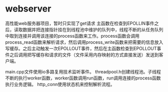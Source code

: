 # webserver

高性能web服务器项目，暂时只实现了get请求
主函数在检查到EPOLLIN事件之后，读取数据并把连接指针挂在到线程池中维护的队列中，线程不断的从任务队列中取到连接并调用该连接的process函数来工作。process函数会调用process_read函数来解析请求，然后调用process_write函数来把需要的信息放入写缓存。之后主动触发一次EPOLLOUT事件，然后在主函数检查到EPOLLOUT事件之后调用把写缓存和请求的文件（文件采用内存映射的方式直接发送）发送到客户端。

main.cpp文件使用io多路复用技术监听事件。
threadpool.h创建线程池。子线程不断的执行worker函数，worker函数调用run函数，run调用连接的process函数执行业务逻辑。
http_conn使用状态机来控制解析流程。